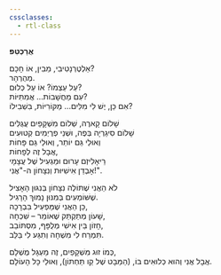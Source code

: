 ```yaml
---
cssclasses:
  - rtl-class
---
```

**אֲרַכְּטִפּ**  

אַלְטֶרְנָטִיבִי, מֵבִין, אוֹ חָכָם?  
מְהֻרְהָר.  
עַל עַצְמוֹ? אוֹ עַל כְּלוּם?  
עִם מַחֲשָׁבוֹת... אֲמִתִּיּוֹת?  
אִם כֵּן, יֶשׁ לִי מִלִּים... מַקּוֹרִיּוֹת, בִּשְׁבִילוֹ?  
  
שָׁלוֹם קָארֶה, שְׁלוֹם מִשְׁקָפַיִם עֲגֻלִּים  
שָׁלוֹם סִיגַרְיָה בְּפֶה, וּשְׁנֵי פְרֶיְמִים קְטוּעִים  
וְאוּלַי גַּם יוֹתֵר, וְאוּלַי גַּם פָּחוֹת  
אֲבָל זֶה לְפָחוֹת,  
רֵיאָלִיזְם עָרוּם וּמַגְעִיל שֶׁל עֲצָמָי  
אָבְדַן אִישִׁיּוּת וְנִצָּחוֹן ה-"אֲנִי!".  
  
לֹא הַאֲנִי שֶׁתּוֹלֶה נִצָּחוֹן בְּנִגּוּן הָאָצִיל  
שֶׁשּׁוֹמְעִים בְּמִנּוּן נָמוּךְ הָרָגִיל.  
כֵּן הַאֲנִי שֶׁמַּפְעִיל בִּבְרָכָה,  
שָׁעוֹן מְתַקְתֵּק שֶׁאוֹמֵר – שִׁכְחָה,  
חָזוֹן בֵּין אִישִׁי מְלֻפָּף, מִסְתּוֹבֵב,  
תִּמְרַח לִי מִשְׁחָה וְתִגַּע לִי בַּלֵּב.  
  
כְּמוֹ זוּג מִּשְׁקָפַיִם, זֶה מַעְגָּל מֻשְׁלָם,  
אֲבָל אֲנִי וְהוּא כְּלוּאִים בּוֹ, (הַמַּבָּט שֶׁל קַו תַּחְתּוֹן), וְאוּלַי כָּל הָעוֹלָם.